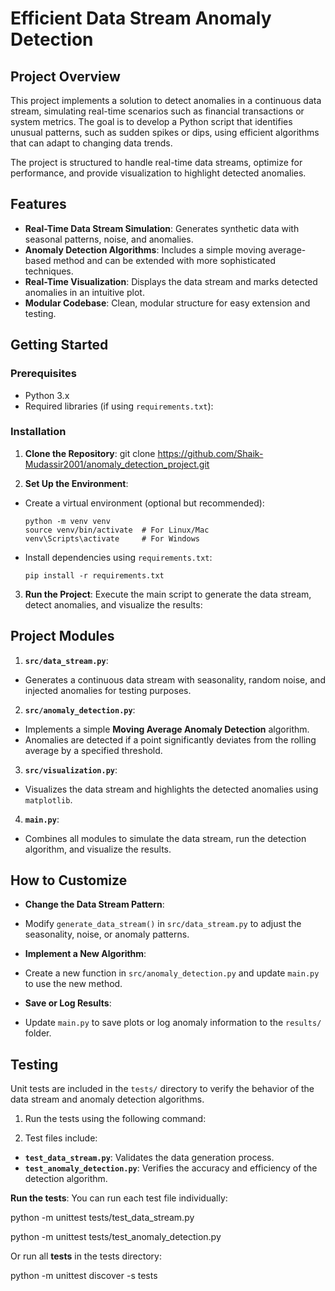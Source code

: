 # Efficient Data Stream Anomaly Detection

## Project Overview
This project implements a solution to detect anomalies in a continuous data stream, simulating real-time scenarios such as financial transactions or system metrics. The goal is to develop a Python script that identifies unusual patterns, such as sudden spikes or dips, using efficient algorithms that can adapt to changing data trends.

The project is structured to handle real-time data streams, optimize for performance, and provide visualization to highlight detected anomalies.

## Features
- **Real-Time Data Stream Simulation**: Generates synthetic data with seasonal patterns, noise, and anomalies.
- **Anomaly Detection Algorithms**: Includes a simple moving average-based method and can be extended with more sophisticated techniques.
- **Real-Time Visualization**: Displays the data stream and marks detected anomalies in an intuitive plot.
- **Modular Codebase**: Clean, modular structure for easy extension and testing.


## Getting Started

### Prerequisites
- Python 3.x
- Required libraries (if using `requirements.txt`):


### Installation
1. **Clone the Repository**:
  git clone https://github.com/Shaik-Mudassir2001/anomaly_detection_project.git

2. **Set Up the Environment**:
- Create a virtual environment (optional but recommended):
  ```
  python -m venv venv
  source venv/bin/activate  # For Linux/Mac
  venv\Scripts\activate     # For Windows
  ```

- Install dependencies using `requirements.txt`:
  ```
  pip install -r requirements.txt
  ```

3. **Run the Project**:
Execute the main script to generate the data stream, detect anomalies, and visualize the results:

## Project Modules
1. **`src/data_stream.py`**:
- Generates a continuous data stream with seasonality, random noise, and injected anomalies for testing purposes.

2. **`src/anomaly_detection.py`**:
- Implements a simple **Moving Average Anomaly Detection** algorithm.
- Anomalies are detected if a point significantly deviates from the rolling average by a specified threshold.

3. **`src/visualization.py`**:
- Visualizes the data stream and highlights the detected anomalies using `matplotlib`.

4. **`main.py`**:
- Combines all modules to simulate the data stream, run the detection algorithm, and visualize the results.

## How to Customize
- **Change the Data Stream Pattern**:
- Modify `generate_data_stream()` in `src/data_stream.py` to adjust the seasonality, noise, or anomaly patterns.

- **Implement a New Algorithm**:
- Create a new function in `src/anomaly_detection.py` and update `main.py` to use the new method.

- **Save or Log Results**:
- Update `main.py` to save plots or log anomaly information to the `results/` folder.

## Testing
Unit tests are included in the `tests/` directory to verify the behavior of the data stream and anomaly detection algorithms.

1. Run the tests using the following command:

2. Test files include:
- **`test_data_stream.py`**: Validates the data generation process.
- **`test_anomaly_detection.py`**: Verifies the accuracy and efficiency of the detection algorithm.

**Run the tests**: You can run each test file individually:

  python -m unittest tests/test_data_stream.py

  python -m unittest tests/test_anomaly_detection.py

Or run all **tests** in the tests directory:

  python -m unittest discover -s tests
